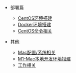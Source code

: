 <!-- 侧边栏配置文件 -->

* 部署篇
    * [CentOS环境搭建](centos/centos-service.md)
    * [Docker环境搭建](centos/docker-service.md)
    * [CentOS命令相关](centos/centos-command.md)

* 其他
    * [Mac配置/系统相关](mac/mac.md)
    * [M1-Mac本地开发环境搭建](mac/m1-docker.md)
    * [工作相关](work/index.md)

[//]: # (  * [JAVA基础知识]&#40;java/java-doc.md&#41;)

[//]: # (* 项目技术)

[//]: # (  * [个人项目总结]&#40;java/myProject.md&#41;)

[//]: # (* 前端相关)

[//]: # (  * [Vue]&#40;vue/vue.md&#41;)
